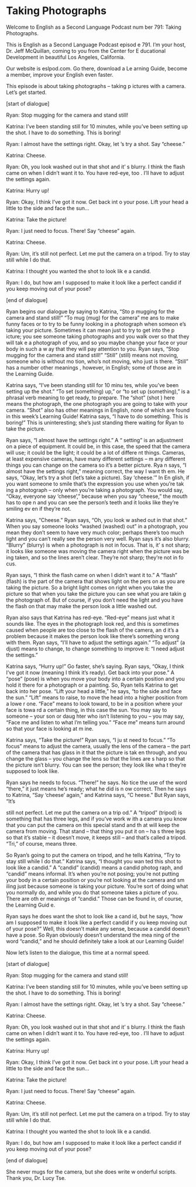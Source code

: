 # Taking Photographs

Welcome to English as a Second Language Podcast num ber 791: Taking Photographs.

This is English as a Second Language Podcast episod e 791.  I’m your host, Dr. Jeff McQuillan, coming to you from the Center for E ducational Development in beautiful Los Angeles, California.

Our website is eslpod.com.  Go there, download a Le arning Guide, become a member, improve your English even faster.

This episode is about taking photographs – taking p ictures with a camera.  Let’s get started.

[start of dialogue]

Ryan:  Stop mugging for the camera and stand still!

Katrina:  I’ve been standing still for 10 minutes, while you’ve been setting up the shot.  I have to do something.  This is boring!

Ryan:  I almost have the settings right.  Okay, let ’s try a shot.  Say “cheese.”

Katrina:  Cheese.

Ryan:  Oh, you look washed out in that shot and it’ s blurry.  I think the flash came on when I didn’t want it to.  You have red-eye, too .  I’ll have to adjust the settings again.

Katrina:  Hurry up!

Ryan:  Okay, I think I’ve got it now.  Get back int o your pose.  Lift your head a little to the side and face the sun…

Katrina:  Take the picture!

Ryan:  I just need to focus.  There!  Say “cheese” again.

Katrina:  Cheese.

Ryan:  Um, it’s still not perfect.  Let me put the camera on a tripod.  Try to stay still while I do that.

Katrina:  I thought you wanted the shot to look lik e a candid.

Ryan:  I do, but how am I supposed to make it look like a perfect candid if you keep moving out of your pose?

[end of dialogue]

Ryan begins our dialogue by saying to Katrina, “Sto p mugging for the camera and stand still!”  “To mug (mug) for the camera” me ans to make funny faces or to try to be funny looking in a photograph when someon e’s taking your picture. Sometimes it can mean just to try to get into the p icture; you see someone taking photographs and you walk over so that they will tak e a photograph of you, and so you maybe change your face or your body in such a w ay that they will pay attention to you.  Ryan says, “Stop mugging for the  camera and stand still!”  “Still” (still) means not moving, someone who is without mo tion, who’s not moving, who just is there.  “Still” has a number other meanings , however, in English; some of those are in the Learning Guide.

Katrina says, “I’ve been standing still for 10 minu tes, while you’ve been setting up the shot.”  “To set (something) up,” or “to set up (something),” is a phrasal verb meaning to get ready, to prepare.  The “shot” (shot ) here means the photograph, the one photograph you are going to take with your camera.  “Shot” also has other meanings in English, none of which are found in this week’s Learning Guide!  Katrina says, “I have to do something.  This is boring!”  This is uninteresting; she’s just standing there waiting for Ryan to take the picture.

Ryan says, “I almost have the settings right.”  A “ setting” is an adjustment on a piece of equipment.  It could be, in this case, the  speed that the camera will use; it could be the light; it could be a lot of differe nt things.  Cameras, at least expensive cameras, have many different settings – m any different things you can change on the camera so it’s a better picture.  Rya n says, “I almost have the settings right,” meaning correct, the way I want th em.  He says, “Okay, let’s try a shot (let’s take a picture).  Say ‘cheese.’”  In En glish, if you want someone to smile that’s the expression you use when you’re tak ing a photograph – only when you’re taking a photograph.  You would say, “Okay, everyone say ‘cheese’,” because when you say “cheese,” the mouth has to ope n and you can see the person’s teeth and it looks like they’re smiling ev en if they’re not.

Katrina says, “Cheese.”  Ryan says, “Oh, you look w ashed out in that shot.” When you say someone looks “washed (washed) out” in  a photograph, you mean they don’t seem to have very much color; perhaps there’s too much light and you can’t really see the person very well.  Ryan says it’s also blurry.  “Blurry” (blurry) is when a photograph is not in focus.  That is, it’ s not sharp; it looks like someone was moving the camera right when the picture was be ing taken, and so the lines aren’t clear.  They’re not sharp; they’re not in fo cus.

Ryan says, “I think the flash came on when I didn’t  want it to.”  A “flash” (flash) is the part of the camera that shows light on the pers on as you are taking the picture.  So a bright light comes on right when you  take the picture so that when you take the picture you can see what you are takin g the photograph of.  But of course, if you don’t need the light and you have the flash on that may make the person look a little washed out.

Ryan also says that Katrina has red-eye.  “Red-eye”  means just what it sounds like.  The eyes in the photograph look red, and this is sometimes caused when people are too close to the flash of the camera, an d it’s a problem because it makes the person look like there’s something wrong with them.  Ryan says, “I’ll have to adjust the settings again.”  “To adjust” (a djust) means to change, to change something to improve it: “I need adjust the settings.”

Katrina says, “Hurry up!”  Go faster, she’s saying.   Ryan says, “Okay, I think I’ve got it now (meaning I think it’s ready).  Get back into your pose.”  A “pose” (pose) is when you move your body into a certain position and you hold it there for a photograph or a painting.  So, Ryan tells Katrina to get back into her pose.  “Lift your head a little,” he says, “to the side and face  the sun.”  “Lift” means to raise, to move the head into a higher position from a lowe r one.  “Face” means to look toward, to be in a position where your face is towa rd a certain thing, in this case the sun.  You may say to someone – your son or daug hter who isn’t listening to you – you may say, “Face me and listen to what I’m telling you.”  “Face me” means turn around so that your face is looking at m ine.

Katrina says, “Take the picture!”  Ryan says, “I ju st need to focus.”  “To focus” means to adjust the camera, usually the lens of the  camera – the part of the camera that has glass in it that the picture is tak en through, and you change the glass – you change the lens so that the lines are s harp so that the picture isn’t blurry.  You can see the person; they look like wha t they’re supposed to look like.

Ryan says he needs to focus.  “There!” he says.  No tice the use of the word “there,” it just means he’s ready; what he did is n ow correct.  Then he says to Katrina, “Say ‘cheese’ again,” and Katrina says, “C heese.”  But Ryan says, “It’s

still not perfect.  Let me put the camera on a trip od.”  A “tripod” (tripod) is something that has three legs, and if you’ve work w ith a camera you know that you can put the camera on this special stand and th at will keep the camera from moving.  That stand – that thing you put it on – ha s three legs so that it’s stable – it doesn’t move, it keeps still – and that’s called  a tripod.  “Tri,” of course, means three.

So Ryan’s going to put the camera on tripod, and he  tells Katrina, “Try to stay still while I do that.”  Katrina says, “I thought you wan ted this shot to look like a candid.”  A “candid” (candid) means a candid photog raph, and “candid” means informal.  It’s when you’re not posing; you’re not putting your body in a certain position or you’re not looking at the camera and sm iling just because someone is taking your picture.  You’re sort of doing what you  normally do, and while you do that someone takes a picture of you.  There are oth er meanings of “candid.” Those can be found in, of course, the Learning Guid e.

Ryan says he does want the shot to look like a cand id, but he says, “how am I supposed to make it look like a perfect candid if y ou keep moving out of your pose?”  Well, this doesn’t make any sense, because a candid doesn’t have a pose.  So Ryan obviously doesn’t understand the mea ning of the word “candid,” and he should definitely take a look at our Learning Guide!

Now let’s listen to the dialogue, this time at a normal speed.

[start of dialogue]

Ryan:  Stop mugging for the camera and stand still!

Katrina:  I’ve been standing still for 10 minutes, while you’ve been setting up the shot.  I have to do something.  This is boring!

Ryan:  I almost have the settings right.  Okay, let ’s try a shot.  Say “cheese.”

Katrina:  Cheese.

Ryan:  Oh, you look washed out in that shot and it’ s blurry.  I think the flash came on when I didn’t want it to.  You have red-eye, too .  I’ll have to adjust the settings again.

Katrina:  Hurry up!

Ryan:  Okay, I think I’ve got it now.  Get back int o your pose.  Lift your head a little to the side and face the sun…

Katrina:  Take the picture!

Ryan:  I just need to focus.  There!  Say “cheese” again.

Katrina:  Cheese.

Ryan:  Um, it’s still not perfect.  Let me put the camera on a tripod.  Try to stay still while I do that.

Katrina:  I thought you wanted the shot to look lik e a candid.

Ryan:  I do, but how am I supposed to make it look like a perfect candid if you keep moving out of your pose?

[end of dialogue]

She never mugs for the camera, but she does write w onderful scripts.  Thank you, Dr. Lucy Tse.





